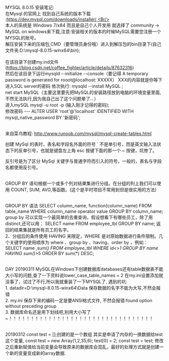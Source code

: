 MYSQL 8.0.15 安装笔记:
<Br/>在Mysql 的官网上 找到自己系统的版本下载 :https://dev.mysql.com/downloads/installer/,<Br/>
<Br/>本人的系统是 Windows 7/x84 而且是自己个人开发用 就选择了 community -> MySQL on windows来下载,注意:安装相关的版本的时候MySQL需要您注册一个MYSQL的账号。<Br/>
解压安装下来的压缩包,CMD（要管理员身份哦）进入到解压包的bin目录下(自己文件夹:D:\mysql-8.0.15-winx64\bin);    
<Br/>在该目录下创建my.ind文件(https://blog.csdn.net/coffee_fighter/article/details/87632316)<Br/>
然后在该目录下运行mysqld --initialize --console（要记得 A temporary password is generated for rooot@localhost: XXXXX） XXX的内容就是你等下进入SQL server的密码
依次执行: mysqld --install MySQL ; 
<Br/>net start MySQL（主要这里要先把MySQL的安装路径放到电脑的环境变量里面,不然无法执行,因为我自己出了这个问题晕了...）
<Br/>进入mySQL mysql -u root -p  (输入刚才记得的密码);
<Br/> 修改密码 --- ALTER USER 'root'@'localhost' IDENTIFIED WITH mysql_native_password BY '新密码';  

<Br/>  来自菜鸟教程: http://www.runoob.com/mysql/mysql-create-tables.html

创建 MySql 的表时，表名和字段名外面的符号 ` 不是单引号，而是英文输入法状态下的反单引号，也就是键盘左上角 esc 按键下面的那一个 ~ 按键，坑惨了。

反引号是为了区分 MySql 关键字与普通字符而引入的符号，一般的，表名与字段名都使用反引号。



<Br/>GROUP BY 语句根据一个或多个列对结果集进行分组。在分组的列上我们可以使用 COUNT, SUM, AVG,等函数。(这个是平时项目不常用到但是很实用的方法)

<Br/>GROUP BY 语法
    SELECT column_name, function(column_name)
    FROM table_name
    WHERE column_name operator value
    GROUP BY column_name;
<br/>group by 
可以实现一个最简单的去重查询，假设想看下有哪些员工，除了用 distinct,还可以用：
SELECT name FROM employee_tbl GROUP BY name;
返回的结果集就是所有员工的名字。
<br/>
2、分组后的条件使用 HAVING 来限定，WHERE 是对原始数据进行条件限制。几个关键字的使用顺序为 where 、group by 、having、order by ，例如：
SELECT name ,sum(*)  FROM employee_tbl WHERE id<>1 GROUP BY name  HAVING sum(*)>5 ORDER BY sum(*) DESC;

<br/> DAY 20190311 MySQL在Windows下创建数据库databases还有table数据表不能大小写的问题,查了一下资料说lower_case_table_names = 2 在my.ini设置添加就没事了，试过了不行,所以我就重装了一下MYSQL了, 遇到的坑:
<br/> 1. datadir=D:\\mysql-8.0.15-winx64\\Data  保存数据的名字不能为大写,不然会报错
<br/> 2. my.ini 保存下来的编码一定是要ANSI格式文件, 不然会报错:found option without preceding group
<br/> 3. 数据库命名还是用下划线吧,别用大小写了~！！！！！！！！！！！！！！！！！！！！！！！！！！！！！！！！！

<br/> 20190312 const test = [];创建的是一个数组 其实是申请了内存的一换数据给test这个变量, const test = new Array(1,2,35,6);
test[0] = 2; const test = test; 修改之后重新赋值给当前变量会导致原来的数据库会混乱，最好的处理方式就是创建一个新的变量变成新的array数据. 
